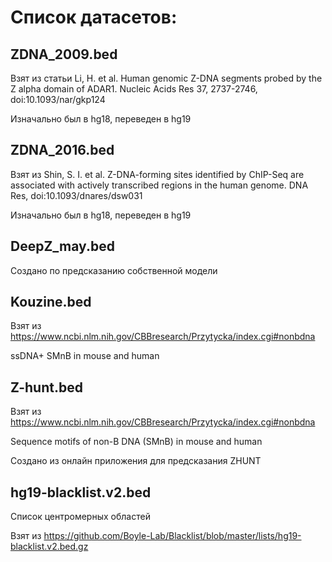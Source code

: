 # Список датасетов:

## ZDNA_2009.bed

Взят из статьи Li, H. et al. Human genomic Z-DNA segments probed by the Z alpha domain of ADAR1. Nucleic Acids Res 37, 2737-2746, doi:10.1093/nar/gkp124 

Изначально был в hg18, переведен в hg19

## ZDNA_2016.bed

Взят из Shin, S. I. et al. Z-DNA-forming sites identified by ChIP-Seq are associated with actively transcribed regions in the human genome. DNA Res, doi:10.1093/dnares/dsw031

Изначально был в hg18, переведен в hg19

## DeepZ_may.bed

Создано по предсказанию собственной модели

## Kouzine.bed

Взят из https://www.ncbi.nlm.nih.gov/CBBresearch/Przytycka/index.cgi#nonbdna

ssDNA+ SMnB in mouse and human

## Z-hunt.bed

Взят из https://www.ncbi.nlm.nih.gov/CBBresearch/Przytycka/index.cgi#nonbdna

Sequence motifs of non-B DNA (SMnB) in mouse and human

Создано из онлайн приложения для предсказания ZHUNT

## hg19-blacklist.v2.bed

Список центромерных областей

Взят из https://github.com/Boyle-Lab/Blacklist/blob/master/lists/hg19-blacklist.v2.bed.gz




